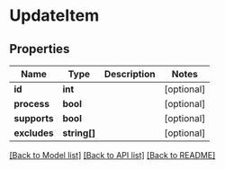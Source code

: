 # UpdateItem

## Properties
Name | Type | Description | Notes
------------ | ------------- | ------------- | -------------
**id** | **int** |  | [optional] 
**process** | **bool** |  | [optional] 
**supports** | **bool** |  | [optional] 
**excludes** | **string[]** |  | [optional] 

[[Back to Model list]](../README.md#documentation-for-models) [[Back to API list]](../README.md#documentation-for-api-endpoints) [[Back to README]](../README.md)

